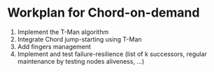 # Workplan for Chord-on-demand

1. Implement the T-Man algorithm
2. Integrate Chord jump-starting using T-Man
3. Add fingers management
4. Implement and test failure-resilience (list of k successors, regular maintenance by testing nodes aliveness, ...)
